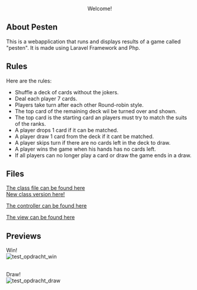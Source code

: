<p align="center">Welcome!</p>

## About Pesten

This is a webapplication that runs and displays results of a game called "pesten".
It is made using Laravel Framework and Php.

## Rules

Here are the rules:

- Shuffle a deck of cards without the jokers.
- Deal each player 7 cards.
- Players take turn after each other Round-robin style.
- The top card of the remaining deck wil be turned over and shown.
- The top card is the starting card an players must try to match the suits of the ranks.
- A player drops 1 card if it can be matched.
- A player draw 1 card from the deck if it cant be matched.
- A player skips turn if there are no cards left in the deck to draw.
- A player wins the game when his hands has no cards left.
- If all players can no longer play a card or draw the game ends in a draw.

## Files
<a href="https://github.com/GilbertvdB/pesten/blob/master/app/Deck.php">The class file can be found here</a>
<br><a href="https://github.com/GilbertvdB/pesten/blob/code-optimization/app/Deck.php">New class version here!</a>

<a href="https://github.com/GilbertvdB/pesten/blob/master/app/Http/Controllers/CardController.php">The controller can be found here</a>


<a href="https://github.com/GilbertvdB/pesten/blob/master/resources/views/welcome.blade.php">The view can be found here</a>


## Previews

Win!
<br>
![test_opdracht_win](https://github.com/GilbertvdB/pesten/assets/101508384/40b10d61-c78c-4342-b554-0945b824688c)
<br>
<br>

Draw!
<br>
![test_opdracht_draw](https://github.com/GilbertvdB/pesten/assets/101508384/da55dd83-cf5b-4b86-93aa-48562ff4c6e6)
